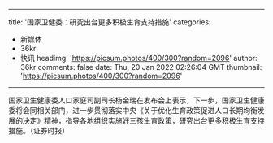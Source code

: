 
---
title: '国家卫健委：研究出台更多积极生育支持措施'
categories: 
 - 新媒体
 - 36kr
 - 快讯
headimg: 'https://picsum.photos/400/300?random=2096'
author: 36kr
comments: false
date: Thu, 20 Jan 2022 02:26:04 GMT
thumbnail: 'https://picsum.photos/400/300?random=2096'
---

<div>   
国家卫生健康委人口家庭司副司长杨金瑞在发布会上表示，下一步，国家卫生健康委将会同相关部门，进一步贯彻落实中央《关于优化生育政策促进人口长期均衡发展的决定》精神，指导各地组织实施好三孩生育政策，研究出台更多积极生育支持措施。（证券时报）  
</div>
            